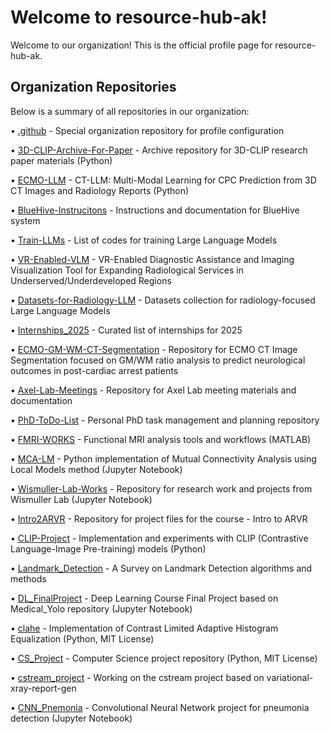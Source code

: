 # Welcome to resource-hub-ak!

Welcome to our organization! This is the official profile page for resource-hub-ak.

## Organization Repositories

Below is a summary of all repositories in our organization:

• [.github](https://github.com/resource-hub-ak/.github) - Special organization repository for profile configuration

• [3D-CLIP-Archive-For-Paper](https://github.com/resource-hub-ak/134e9da5) - Archive repository for 3D-CLIP research paper materials (Python)

• [ECMO-LLM](https://github.com/resource-hub-ak/ECMO-LLM) - CT-LLM: Multi-Modal Learning for CPC Prediction from 3D CT Images and Radiology Reports (Python)

• [BlueHive-Instrucitons](https://github.com/resource-hub-ak/8dac5f65) - Instructions and documentation for BlueHive system

• [Train-LLMs](https://github.com/resource-hub-ak/Train-LLMs) - List of codes for training Large Language Models

• [VR-Enabled-VLM](https://github.com/resource-hub-ak/VR-Enabled-VLM) - VR-Enabled Diagnostic Assistance and Imaging Visualization Tool for Expanding Radiological Services in Underserved/Underdeveloped Regions

• [Datasets-for-Radiology-LLM](https://github.com/resource-hub-ak/aaa4bea9) - Datasets collection for radiology-focused Large Language Models

• [Internships_2025](https://github.com/resource-hub-ak/Internships_2025) - Curated list of internships for 2025

• [ECMO-GM-WM-CT-Segmentation](https://github.com/resource-hub-ak/b8d40284) - Repository for ECMO CT Image Segmentation focused on GM/WM ratio analysis to predict neurological outcomes in post-cardiac arrest patients

• [Axel-Lab-Meetings](https://github.com/resource-hub-ak/Axel-Lab-Meetings) - Repository for Axel Lab meeting materials and documentation

• [PhD-ToDo-List](https://github.com/resource-hub-ak/PhD-ToDo-List) - Personal PhD task management and planning repository

• [FMRI-WORKS](https://github.com/resource-hub-ak/FMRI-WORKS) - Functional MRI analysis tools and workflows (MATLAB)

• [MCA-LM](https://github.com/resource-hub-ak/MCA-LM) - Python implementation of Mutual Connectivity Analysis using Local Models method (Jupyter Notebook)

• [Wismuller-Lab-Works](https://github.com/resource-hub-ak/Wismuller-Lab-Works) - Repository for research work and projects from Wismuller Lab (Jupyter Notebook)

• [Intro2ARVR](https://github.com/resource-hub-ak/Intro2ARVR) - Repository for project files for the course - Intro to ARVR

• [CLIP-Project](https://github.com/resource-hub-ak/CLIP-Project) - Implementation and experiments with CLIP (Contrastive Language-Image Pre-training) models (Python)

• [Landmark_Detection](https://github.com/resource-hub-ak/Landmark_Detection) - A Survey on Landmark Detection algorithms and methods

• [DL_FinalProject](https://github.com/resource-hub-ak/DL_FinalProject) - Deep Learning Course Final Project based on Medical_Yolo repository (Jupyter Notebook)

• [clahe](https://github.com/resource-hub-ak/clahe) - Implementation of Contrast Limited Adaptive Histogram Equalization (Python, MIT License)

• [CS_Project](https://github.com/resource-hub-ak/CS_Project) - Computer Science project repository (Python, MIT License)

• [cstream_project](https://github.com/resource-hub-ak/cstream_project) - Working on the cstream project based on variational-xray-report-gen

• [CNN_Pnemonia](https://github.com/resource-hub-ak/CNN_Pnemonia) - Convolutional Neural Network project for pneumonia detection (Jupyter Notebook)
